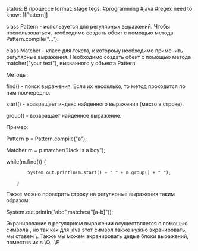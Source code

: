 status: В процессе
format: stage
tegs:  #programming #java #regex 
need to know: [[Pattern]]

class Pattern - используется для регулярных выражений. Чтобы поспользоваться, необходимо создать обект с помощью метода Pattern.compile("…"). 

class Matcher - класс для текста, к которому необходимо применить регулярные выражения. Необходимо создать обект с помощью метода matcher("your text"), вызванного у объекта Pattern 

Методы: 

find() - поиск выражения. Если их несоклько, то метод проходится по ним поочередно. 

start() - возвращает индекс найденного выражения (место в строке). 

group() - возвращает найденное выражение. 

 

Пример: 

Pattern p = Pattern.compile("a"); 

Matcher m = p.matcher("Jack is a boy"); 

 while(m.find()) { 

            System.out.println(m.start() + " " + m.group() + " "); 

        } 

 

Также можно проверить строку на регулярные выражения таким образом: 

System.out.println("abc",matches("[a-b]")); 

 

 

Экранирование в регулярном выражении осуществляется с помощью символа \, но так как для java этот символ также нужно экранировать, мы ставем \\. Также мы можем экранировать цедые блоки выражений, поместив их в \\Q…\\E 

 
